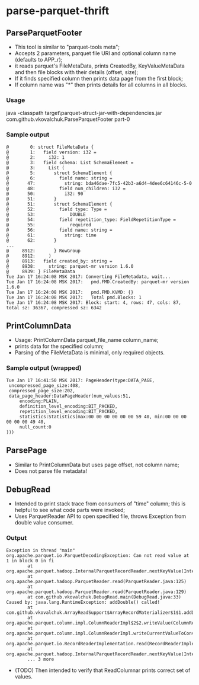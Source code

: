 # parse-parquet-thrift

## ParseParquetFooter

* This tool is similar to "parquet-tools meta";
* Accepts 2 parameters, parquet file URI and optional column name (defaults to APP_r);
* it reads parquet's FileMetaData, prints CreatedBy, KeyValueMetaData and then file blocks with their details (offset, size);
* If it finds specified column then prints data page from the first block;
* If column name was "\*" then prints details for all columns in all blocks.

### Usage
java -classpath target\parquet-struct-jar-with-dependencies.jar com.github.vkovalchuk.ParseParquetFooter part-0

### Sample output

    @        0: struct FileMetaData {  
    @        1:   field version: i32 =  
    @        2:     i32: 1  
    @        3:   field schema: List SchemaElement =  
    @        3:     List (  
    @        5:       struct SchemaElement {  
    @        6:         field name: string =  
    @       47:           string: bda46dae-7fc5-42b3-a6d4-4dee6c64146c-5-0  
    @       48:         field num_children: i32 =  
    @       50:           i32: 90  
    @       51:       }  
    @       51:       struct SchemaElement {  
    @       52:         field type: Type =  
    @       53:             DOUBLE   
    @       54:         field repetition_type: FieldRepetitionType =  
    @       55:             required  
    @       56:         field name: string =  
    @       61:           string: time  
    @       62:       }  
    ...  
    @     8912:       } RowGroup  
    @     8912:     )  
    @     8913:   field created_by: string =  
    @     8938:     string: parquet-mr version 1.6.0  
    @     8939: } FileMetaData  
    Tue Jan 17 16:24:08 MSK 2017: Converting FileMetadata, wait...  
    Tue Jan 17 16:24:08 MSK 2017:   pmd.FMD.CreatedBy: parquet-mr version 1.6.0  
    Tue Jan 17 16:24:08 MSK 2017:   pmd.FMD.KVMD: {}  
    Tue Jan 17 16:24:08 MSK 2017:   Total pmd.Blocks: 1  
    Tue Jan 17 16:24:08 MSK 2017: Block: start: 4, rows: 47, cols: 87, total sz: 36367, compressed sz: 6342  

## PrintColumnData
* Usage: PrintColumnData parquet_file_name column_name;
* prints data for the specified column;
* Parsing of the FileMetaData is minimal, only required objects.

### Sample output (wrapped)
    Tue Jan 17 16:41:50 MSK 2017: PageHeader(type:DATA_PAGE,  
     uncompressed_page_size:408,  
     compressed_page_size:202,  
     data_page_header:DataPageHeader(num_values:51,  
    	 encoding:PLAIN,  
    	 definition_level_encoding:BIT_PACKED,  
    	 repetition_level_encoding:BIT_PACKED,  
    	 statistics:Statistics(max:00 00 00 00 00 00 59 40, min:00 00 00 00 00 00 49 40,  
    	 null_count:0  
    )))  

## ParsePage
* Similar to PrintColumnData but uses page offset, not column name;
* Does not parse file metadata!

## DebugRead
* Intended to print stack trace from consumers of "time" column; this is helpful to see what code parts were invoked;
* Uses ParquetReader API to open specified file, throws Exception from double value consumer.

### Output
    Exception in thread "main" org.apache.parquet.io.ParquetDecodingException: Can not read value at 1 in block 0 in fi  
            at org.apache.parquet.hadoop.InternalParquetRecordReader.nextKeyValue(InternalParquetRecordReader.java:243)  
            at org.apache.parquet.hadoop.ParquetReader.read(ParquetReader.java:125)  
            at org.apache.parquet.hadoop.ParquetReader.read(ParquetReader.java:129)  
            at com.github.vkovalchuk.DebugRead.main(DebugRead.java:33)  
    Caused by: java.lang.RuntimeException: addDouble() called!  
            at com.github.vkovalchuk.ArrayReadSupport$ArrayRecordMaterializer$1$1.addDouble(DebugRead.java:66)  
            at org.apache.parquet.column.impl.ColumnReaderImpl$2$2.writeValue(ColumnReaderImpl.java:234)  
            at org.apache.parquet.column.impl.ColumnReaderImpl.writeCurrentValueToConverter(ColumnReaderImpl.java:371)  
            at org.apache.parquet.io.RecordReaderImplementation.read(RecordReaderImplementation.java:405)  
            at org.apache.parquet.hadoop.InternalParquetRecordReader.nextKeyValue(InternalParquetRecordReader.java:218)  
            ... 3 more  

* (TODO) Then intended to verify that ReadColumnar prints correct set of values.
